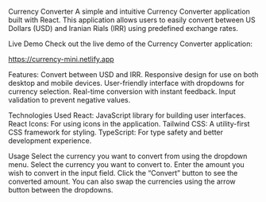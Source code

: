 Currency Converter
A simple and intuitive Currency Converter application built with React. This application allows users to easily convert between US Dollars (USD) and Iranian Rials (IRR) using predefined exchange rates.

Live Demo
Check out the live demo of the Currency Converter application:

https://currency-mini.netlify.app

Features:
Convert between USD and IRR.
Responsive design for use on both desktop and mobile devices.
User-friendly interface with dropdowns for currency selection.
Real-time conversion with instant feedback.
Input validation to prevent negative values.

Technologies Used
React: JavaScript library for building user interfaces.
React Icons: For using icons in the application.
Tailwind CSS: A utility-first CSS framework for styling.
TypeScript: For type safety and better development experience.

Usage
Select the currency you want to convert from using the dropdown menu.
Select the currency you want to convert to.
Enter the amount you wish to convert in the input field.
Click the “Convert” button to see the converted amount.
You can also swap the currencies using the arrow button between the dropdowns.
